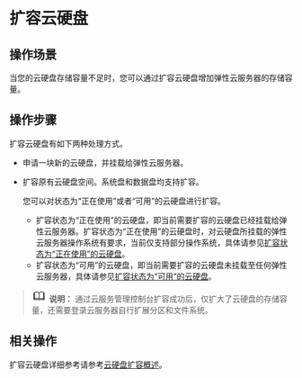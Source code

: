 # 扩容云硬盘<a name="ecs_03_0305"></a>

## 操作场景<a name="section127252030132218"></a>

当您的云硬盘存储容量不足时，您可以通过扩容云硬盘增加弹性云服务器的存储容量。

## 操作步骤<a name="section718121118257"></a>

扩容云硬盘有如下两种处理方式。

-   申请一块新的云硬盘，并挂载给弹性云服务器。
-   扩容原有云硬盘空间。系统盘和数据盘均支持扩容。

    您可以对状态为“正在使用”或者“可用”的云硬盘进行扩容。

    -   扩容状态为“正在使用”的云硬盘，即当前需要扩容的云硬盘已经挂载给弹性云服务器。扩容状态为“正在使用”的云硬盘时，对云硬盘所挂载的弹性云服务器操作系统有要求，当前仅支持部分操作系统，具体请参见[扩容状态为“正在使用”的云硬盘](https://support.huaweicloud.com/usermanual-evs/evs_01_0007.html)。
    -   扩容状态为“可用”的云硬盘，即当前需要扩容的云硬盘未挂载至任何弹性云服务器，具体请参见[扩容状态为“可用”的云硬盘](https://support.huaweicloud.com/usermanual-evs/evs_01_0008.html)。


>![](public_sys-resources/icon-note.gif) **说明：** 
>通过云服务管理控制台扩容成功后，仅扩大了云硬盘的存储容量，还需要登录云服务器自行扩展分区和文件系统。

## 相关操作<a name="section10341143010267"></a>

扩容云硬盘详细参考请参考[云硬盘扩容概述](https://support.huaweicloud.com/usermanual-evs/evs_01_0006.html)。

